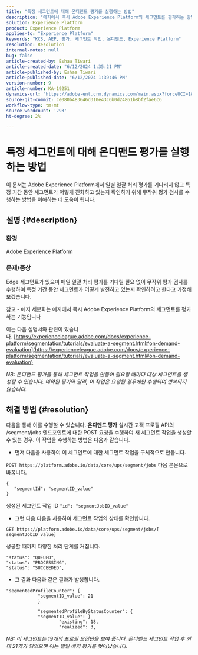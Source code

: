 ```yaml
---
title: "특정 세그먼트에 대해 온디맨드 평가를 실행하는 방법"
description: "에지에서 즉시 Adobe Experience Platform의 세그먼트를 평가하는 방법을 알아봅니다."
solution: Experience Platform
product: Experience Platform
applies-to: "Experience Platform"
keywords: "KCS, AEP, 평가, 세그먼트 작업, 온디맨드, Experience Platform"
resolution: Resolution
internal-notes: null
bug: false
article-created-by: Eshaa Tiwari
article-created-date: "6/12/2024 1:35:21 PM"
article-published-by: Eshaa Tiwari
article-published-date: "6/12/2024 1:39:46 PM"
version-number: 9
article-number: KA-19251
dynamics-url: "https://adobe-ent.crm.dynamics.com/main.aspx?forceUCI=1&pagetype=entityrecord&etn=knowledgearticle&id=7189679c-c028-ef11-840a-6045bd029b18"
source-git-commit: ce080b483646d310e43c6b0d24861b8bf2fae6c6
workflow-type: tm+mt
source-wordcount: '293'
ht-degree: 2%

---
```


# 특정 세그먼트에 대해 온디맨드 평가를 실행하는 방법


이 문서는 Adobe Experience Platform에서 일별 일괄 처리 평가를 기다리지 않고 특정 기간 동안 세그먼트가 어떻게 진화하고 있는지 확인하기 위해 무작위 평가 검사를 수행하는 방법을 이해하는 데 도움이 됩니다.

## 설명 {#description}


### 환경

Adobe Experience Platform

### 문제/증상

Edge 세그먼트가 있으며 매일 일괄 처리 평가를 기다릴 필요 없이 무작위 평가 검사를 수행하여 특정 기간 동안 세그먼트가 어떻게 발전하고 있는지 확인하려고 한다고 가정해 보겠습니다.

참고 - 에지 세분화는 에지에서 즉시 Adobe Experience Platform의 세그먼트를 평가하는 기능입니다

이는 다음 설명서와 관련이 있습니다. [https://experienceleague.adobe.com/docs/experience-platform/segmentation/tutorials/evaluate-a-segment.html#on-demand-evaluation](https://experienceleague.adobe.com/docs/experience-platform/segmentation/tutorials/evaluate-a-segment.html#on-demand-evaluation)

*NB: 온디맨드 평가를 통해 세그먼트 작업을 만들어 필요할 때마다 대상 세그먼트를 생성할 수 있습니다. 예약된 평가와 달리, 이 작업은 요청된 경우에만 수행되며 반복되지 않습니다.*


## 해결 방법 {#resolution}


다음을 통해 이를 수행할 수 있습니다. <b>온디맨드 평가</b> 실시간 고객 프로필 API의 /segment/jobs 엔드포인트에 대한 POST 요청을 수행하여 새 세그먼트 작업을 생성할 수 있는 경우. 이 작업을 수행하는 방법은 다음과 같습니다.

- 먼저 다음을 사용하여 이 세그먼트에 대한 세그먼트 작업을 구체적으로 만듭니다.


`POST https://platform.adobe.io/data/core/ups/segment/jobs` 다음 본문으로 바꿉니다.


```
{
   "segmentId": "segmentID_value"
}
```


생성된 세그먼트 작업 ID `"id": "segmentJobID_value"`

- 그런 다음 다음을 사용하여 세그먼트 작업의 상태를 확인합니다.


`GET https://platform.adobe.io/data/core/ups/segment/jobs/[ segmentJobID_value]`

성공할 때까지 다양한 처리 단계를 거칩니다.




```
"status": "QUEUED",
"status": "PROCESSING",
"status": "SUCCEEDED",
```




- 그 결과 다음과 같은 결과가 발생합니다.





```
"segmentedProfileCounter": {
            "segmentID_value": 21
            }

            "segmentedProfileByStatusCounter": {
            "segmentID_value": }
                    "existing": 18,
                    "realized": 3,
```




*NB: 이 세그먼트는 19개의 프로필 모집단을 보여 줍니다. 온디맨드 세그먼트 작업 후 최대 21개가 되었으며 이는 일일 배치 평가를 벗어났습니다.*
